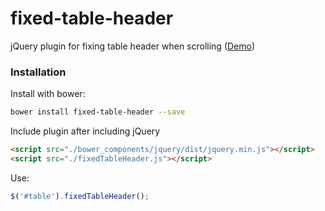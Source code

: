 # fixed-table-header
jQuery plugin for fixing table header when scrolling ([Demo](http://karaxuna.github.io/fixed-table-header/))

### Installation

Install with bower:

```bash
bower install fixed-table-header --save
```

Include plugin after including jQuery

```html
<script src="./bower_components/jquery/dist/jquery.min.js"></script>
<script src="./fixedTableHeader.js"></script>
```

Use:

```javascript
$('#table').fixedTableHeader();
```
